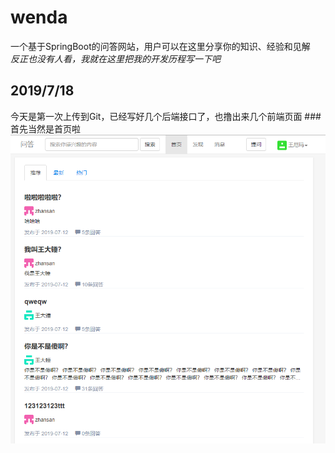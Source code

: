 # wenda
  一个基于SpringBoot的问答网站，用户可以在这里分享你的知识、经验和见解  
  *反正也没有人看，我就在这里把我的开发历程写一下吧*
  
  ## 2019/7/18
  今天是第一次上传到Git，已经写好几个后端接口了，也撸出来几个前端页面
  ###首先当然是首页啦
  ![首页](https://github.com/ggbbone/img/blob/master/img/1563671360(1).png)
